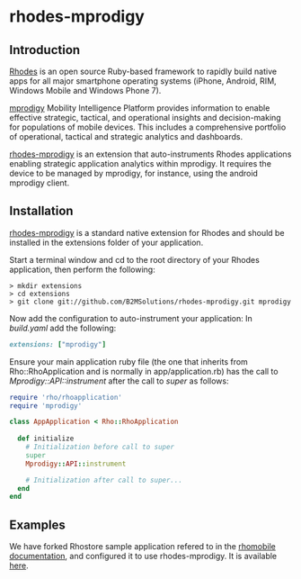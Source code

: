 # rhodes-mprodigy

## Introduction
[Rhodes](http://www.motorola.com/Business/US-EN/RhoMobile+Suite/Rhodes) is an open source Ruby-based framework to rapidly build native apps for all major smartphone operating systems (iPhone, Android, RIM, Windows Mobile and Windows Phone 7).

[mprodigy](http://www.b2m-solutions.com/products-and-services/mprodigy/overview.aspx) Mobility Intelligence Platform provides information to enable effective strategic, tactical, and operational insights and decision-making for populations of mobile devices. This includes a comprehensive portfolio of operational, tactical and strategic analytics and dashboards.

[rhodes-mprodigy](https://github.com/B2MSolutions/rhodes-mprodigy) is an extension that auto-instruments Rhodes applications enabling strategic application analytics within mprodigy. It requires the device to be managed by mprodigy, for instance, using the android mprodigy client.

## Installation
[rhodes-mprodigy](https://github.com/B2MSolutions/rhodes-mprodigy) is a standard native extension for Rhodes and should be installed in the extensions folder of your application. 

Start a terminal window and cd to the root directory of your Rhodes application, then perform the following:

	> mkdir extensions
	> cd extensions
	> git clone git://github.com/B2MSolutions/rhodes-mprodigy.git mprodigy	

Now add the configuration to auto-instrument your application:
In *build.yaml* add the following:

```ruby	
extensions: ["mprodigy"]
```

Ensure your main application ruby file (the one that inherits from Rho::RhoApplication and is normally in app/application.rb) has the call to *Mprodigy::API::instrument* after the call to *super* as follows:

```ruby
require 'rho/rhoapplication'
require 'mprodigy'

class AppApplication < Rho::RhoApplication
  
  def initialize
    # Initialization before call to super
    super
	Mprodigy::API::instrument

    # Initialization after call to super...
  end	  
end
```

## Examples
We have forked Rhostore sample application refered to in the [rhomobile documentation](http://docs.rhomobile.com/), and configured it to use rhodes-mprodigy. It is available [here](https://github.com/B2MSolutions/store).